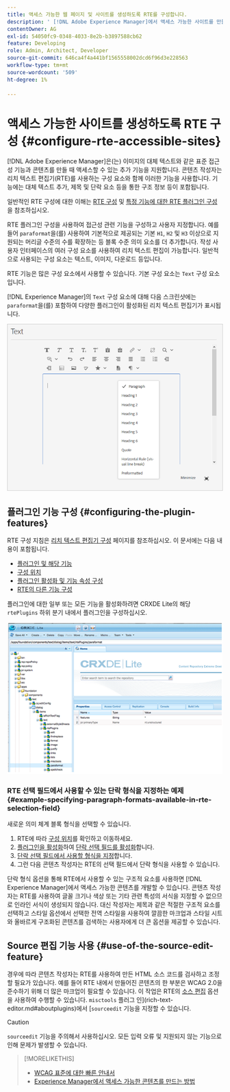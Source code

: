 ```yaml
---
title: 액세스 가능한 웹 페이지 및 사이트를 생성하도록 RTE를 구성합니다.
description: ' [!DNL Adobe Experience Manager]에서 액세스 가능한 사이트를 만들도록 리치 텍스트 편집기를 구성하는 방법에 대해 알아봅니다.'
contentOwner: AG
exl-id: 54050fc9-0348-4033-8e2b-b3897588cb62
feature: Developing
role: Admin, Architect, Developer
source-git-commit: 646ca4f4a441bf1565558002dcd6f96d3e228563
workflow-type: tm+mt
source-wordcount: '509'
ht-degree: 1%

---
```


# 액세스 가능한 사이트를 생성하도록 RTE 구성 {#configure-rte-accessible-sites}

[!DNL Adobe Experience Manager]은(는) 이미지의 대체 텍스트와 같은 표준 접근성 기능과 콘텐츠를 만들 때 액세스할 수 있는 추가 기능을 지원합니다. 콘텐츠 작성자는 리치 텍스트 편집기(RTE)를 사용하는 구성 요소와 함께 이러한 기능을 사용합니다. 기능에는 대체 텍스트 추가, 제목 및 단락 요소 등을 통한 구조 정보 등이 포함됩니다.

일반적인 RTE 구성에 대한 이해는 [RTE 구성](rich-text-editor.md) 및 [특정 기능에 대한 RTE 플러그인 구성](configure-rich-text-editor-plug-ins.md)을 참조하십시오.

RTE 플러그인 구성을 사용하여 접근성 관련 기능을 구성하고 사용자 지정합니다. 예를 들어 `paraformat`을(를) 사용하여 기본적으로 제공되는 기본 `H1`, `H2` 및 `H3` 이상으로 지원되는 머리글 수준의 수를 확장하는 등 블록 수준 의미 요소를 더 추가합니다. 작성 사용자 인터페이스의 여러 구성 요소를 사용하여 리치 텍스트 편집이 가능합니다. 일반적으로 사용되는 구성 요소는 텍스트, 이미지, 다운로드 등입니다.

RTE 기능은 많은 구성 요소에서 사용할 수 있습니다. 기본 구성 요소는 `Text` 구성 요소입니다.

[!DNL Experience Manager]의 `Text` 구성 요소에 대해 다음 스크린샷에는 `paraformat`을(를) 포함하여 다양한 플러그인이 활성화된 리치 텍스트 편집기가 표시됩니다.

![전체 화면 모드의 RTE 텍스트 구성 요소](assets/rte-toolbar-full-screen-mode.png)

## 플러그인 기능 구성 {#configuring-the-plugin-features}

RTE 구성 지침은 [리치 텍스트 편집기 구성](rich-text-editor.md) 페이지를 참조하십시오. 이 문서에는 다음 내용이 포함됩니다.

* [플러그인 및 해당 기능](rich-text-editor.md#aboutplugins)
* [구성 위치](rich-text-editor.md#understand-the-configuration-paths-and-locations)
* [플러그인 활성화 및 기능 속성 구성](rich-text-editor.md#enable-rte-functionalities-by-activating-plug-ins)
* [RTE의 다른 기능 구성](rich-text-editor.md#enable-rte-functionalities-by-activating-plug-ins)

플러그인에 대한 일부 또는 모든 기능을 활성화하려면 CRXDE Lite의 해당 `rtePlugins` 하위 분기 내에서 플러그인을 구성하십시오.

![rtePlugin 예제를 보여 주는 CRXDE Lite](assets/example-rteplugin-crxde-lite.png)

### RTE 선택 필드에서 사용할 수 있는 단락 형식을 지정하는 예제 {#example-specifying-paragraph-formats-available-in-rte-selection-field}

새로운 의미 체계 블록 형식을 선택할 수 있습니다.

1. RTE에 따라 [구성 위치](rich-text-editor.md#understand-the-configuration-paths-and-locations)를 확인하고 이동하세요.
1. [플러그인을 활성화](rich-text-editor.md#enable-rte-functionalities-by-activating-plug-ins)하여 [단락 선택 필드를 활성화](rich-text-editor.md)합니다.
1. [단락 선택 필드에서 사용할 형식을 지정](rich-text-editor.md)합니다.
1. 그런 다음 콘텐츠 작성자는 RTE의 선택 필드에서 단락 형식을 사용할 수 있습니다.

단락 형식 옵션을 통해 RTE에서 사용할 수 있는 구조적 요소를 사용하면 [!DNL Experience Manager]에서 액세스 가능한 콘텐츠를 개발할 수 있습니다. 콘텐츠 작성자는 RTE를 사용하여 글꼴 크기나 색상 또는 기타 관련 특성의 서식을 지정할 수 없으므로 인라인 서식이 생성되지 않습니다. 대신 작성자는 제목과 같은 적절한 구조적 요소를 선택하고 스타일 옵션에서 선택한 전역 스타일을 사용하여 깔끔한 마크업과 스타일 시트와 올바르게 구조화된 콘텐츠를 검색하는 사용자에게 더 큰 옵션을 제공할 수 있습니다.

## Source 편집 기능 사용 {#use-of-the-source-edit-feature}

경우에 따라 콘텐츠 작성자는 RTE를 사용하여 만든 HTML 소스 코드를 검사하고 조정할 필요가 있습니다. 예를 들어 RTE 내에서 만들어진 콘텐츠의 한 부분은 WCAG 2.0을 준수하기 위해 더 많은 마크업이 필요할 수 있습니다. 이 작업은 RTE의 [소스 편집](rich-text-editor.md#aboutplugins) 옵션을 사용하여 수행할 수 있습니다. `misctools` 플러그 인](rich-text-editor.md#aboutplugins)에서 [`sourceedit` 기능을 지정할 수 있습니다.

>[!CAUTION]
>
>`sourceedit` 기능을 주의해서 사용하십시오. 모든 입력 오류 및 지원되지 않는 기능으로 인해 문제가 발생할 수 있습니다.

<!--
TBD ENGREVIEW: Is this only applicable to Classic UI? 

## Adding Support for further HTML Elements and Attributes {#adding-support-for-additional-html-elements-and-attributes}

To further extend the accessibility features of [!DNL Experience Manager], it is possible to extend the existing components based on the RTE (such as the `Text` and `Table` components) with extra elements and attributes.

The following procedure illustrates how to extend the `Table` component with a `Caption` element that provides information about a data table to assistive technology users:

### Example: Add a caption to a table properties dialog {#example-adding-the-caption-to-the-table-properties-dialog}

In the constructor of the `TablePropertiesDialog`, add an extra text input field that is used for editing the caption. Set the `itemId` to `caption` (the DOM attribute’s name) to automatically handle its content.

In a `Table`, set the attribute to the DOM element or or remove it from the DOM element. The dialog in the `config` object passed the value. Set or remove the DOM attributes using the corresponding `CQ.form.rte.Common` methods (`com` is a shortcut for `CQ.form.rte.Common`). Using `CQ.form.rte.Common` methods avoids common pitfalls with browser implementations.

>[!NOTE]
>
>This procedure is only suitable for the classic UI.

### Step-by-step instructions {#step-by-step-instructions}

1. Start CRXDE Lite. For example: [http://localhost:4502/crx/de/](http://localhost:4502/crx/de/)

1. Copy `/libs/cq/ui/widgets/source/widgets/form/rte/commands/Table.js` to `/apps/cq/ui/widgets/source/widgets/form/rte/commands/Table.js`. Create intermediate folders if those do not exist.

1. Copy `/libs/cq/ui/widgets/source/widgets/form/rte/plugins/TablePropertiesDialog.js` to `/apps/cq/ui/widgets/source/widgets/form/rte/plugins/TablePropertiesDialog.js`.

1. Open `/apps/cq/ui/widgets/source/widgets/form/rte/plugins/TablePropertiesDialog.js` file to edit.

1. In the `constructor` method, before the mention of `var dialogRef = this;`, add the following code:

   ```javascript
   editItems.push({
       "itemId": "caption",
       "name": "caption",
       "xtype": "textfield",
       "fieldLabel": CQ.I18n.getMessage("Caption"),
       "value": (this.table && this.table.caption ? this.table.caption.textContent : "")
   });
   ```

1. Open `/apps/cq/ui/widgets/source/widgets/form/rte/commands/Table.js` file.

1. Add the following code at the end of the `transferConfigToTable` method:

   ```javascript
   /**
    * Adds Caption Element
   */
   var captionElement;
   if (dom.firstChild && dom.firstChild.tagName.toLowerCase() == "caption")
   {
      captionElement = dom.firstChild;
   }
   if (config.caption)
   {
       var captionTextNode = document.createTextNode(config.caption)
       if (captionElement)
       {
          dom.replaceNode(captionElement.firstChild,captionTextNode);
       } else
       {
           captionElement = document.createElement("caption");
           captionElement.appendChild(captionTextNode);
           if (dom.childNodes.length>0)
           {
              dom.insertBefore(captionElement, dom.firstChild);
           } else
           {
              dom.appendChild(captionElement);
           }
       }
   } else if (captionElement)
   {
     dom.removeChild(captionElement);
   }
   ```

1. To save your changes, click **[!UICONTROL Save All]**.

## Best practices and limitations {#best-practices-limitations-tips}

* A plain text field is not the only type of input allowed for the value of the caption element. You can use any ExtJS widget, that provides the caption’s value through its `getValue()` method.
* To add editing capabilities for more elements and attributes, ensure that:

  * The `itemId` property for each corresponding field is set to the name of the appropriate DOM attribute (`TablePropertiesDialog`).
  * The attribute is set and/or removed on the DOM element explicitly (`Table`).
-->

>[!MORELIKETHIS]
>
>* [WCAG 표준에 대한 빠른 안내서](/help/compliance/accessibility/quick-guide-wcag.md)
>* [Experience Manager에서 액세스 가능한 콘텐츠를 만드는 방법](/help/sites-cloud/authoring/page-editor/accessible-content.md)
